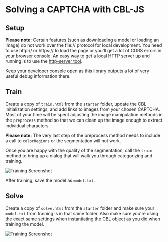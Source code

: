 # Solving a CAPTCHA with CBL-JS

## Setup

**Please note:** Certain features (such as downloading a model or loading an image) do not work over the file:// protocol for local development. 
You need to use http:// or https:// to load the page or you'll get a lot of CORS errors in your browser console.
An easy way to get a local HTTP server up and running is to use the [http-server tool](https://www.npmjs.com/package/http-server).

Keep your developer console open as this library outputs a lot of very useful debug information there.

## Train

Create a copy of `train.html` from the `starter` folder, update the CBL initialization settings, and add links to images from your chosen CAPTCHA.
Most of your time will be spent adjusting the image manipulation methods in the `preprocess` method so that we can clean up the image enough to extract individual characters.

**Please note:** The very last step of the preprocess method needs to include a call to `colorRegions` or the segmentation will not work.

Once you are happy with the quality of the segmentation, call the `train` method to bring up a dialog that will walk you through categorizing and training.

![Training Screenshot](https://raw.githubusercontent.com/skotz/cbl-js/master/starter/img/train.png)

After training, save the model as `model.txt`.


## Solve

Create a copy of `solve.html` from the `starter` folder and make sure your `model.txt` from training is in that same folder.
Also make sure you're using the exact same settings when instantiating the CBL object as you did when training the model.

![Training Screenshot](https://raw.githubusercontent.com/skotz/cbl-js/master/starter/img/solve.png)
